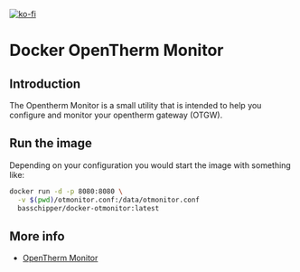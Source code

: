 [![ko-fi](https://www.ko-fi.com/img/githubbutton_sm.svg)](https://ko-fi.com/S6S116FB5)

# Docker OpenTherm Monitor

## Introduction
The Opentherm Monitor is a small utility that is intended to help you configure and monitor your opentherm gateway (OTGW).

## Run the image
Depending on your configuration you would start the image with something like:

```bash
docker run -d -p 8080:8080 \
  -v $(pwd)/otmonitor.conf:/data/otmonitor.conf
  basschipper/docker-otmonitor:latest
```

## More info
- [OpenTherm Monitor](http://otgw.tclcode.com/otmonitor.html)